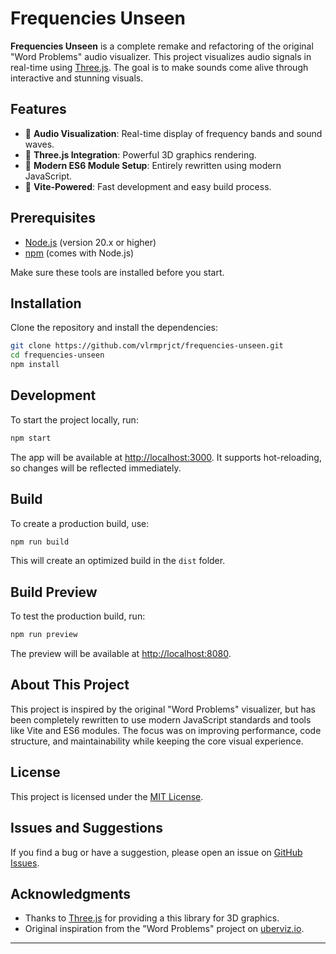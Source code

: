 
# Frequencies Unseen

**Frequencies Unseen** is a complete remake and refactoring of the original "Word Problems" audio visualizer. This project visualizes audio signals in real-time using [Three.js](https://threejs.org/). The goal is to make sounds come alive through interactive and stunning visuals.

## Features

- 🌊 **Audio Visualization**: Real-time display of frequency bands and sound waves.
- 🎨 **Three.js Integration**: Powerful 3D graphics rendering.
- 🔧 **Modern ES6 Module Setup**: Entirely rewritten using modern JavaScript.
- 🚀 **Vite-Powered**: Fast development and easy build process.

## Prerequisites

- [Node.js](https://nodejs.org/) (version 20.x or higher)
- [npm](https://www.npmjs.com/) (comes with Node.js)

Make sure these tools are installed before you start.

## Installation

Clone the repository and install the dependencies:

```bash
git clone https://github.com/vlrmprjct/frequencies-unseen.git
cd frequencies-unseen
npm install
```

## Development

To start the project locally, run:

```bash
npm start
```

The app will be available at [http://localhost:3000](http://localhost:3000). It supports hot-reloading, so changes will be reflected immediately.

## Build

To create a production build, use:

```bash
npm run build
```

This will create an optimized build in the `dist` folder.

## Build Preview

To test the production build, run:

```bash
npm run preview
```

The preview will be available at [http://localhost:8080](http://localhost:8080).

## About This Project

This project is inspired by the original "Word Problems" visualizer, but has been completely rewritten to use modern JavaScript standards and tools like Vite and ES6 modules. The focus was on improving performance, code structure, and maintainability while keeping the core visual experience.

## License

This project is licensed under the [MIT License](LICENSE).

## Issues and Suggestions

If you find a bug or have a suggestion, please open an issue on [GitHub Issues](https://github.com/vlrmprjct/frequencies-unseen/issues).

## Acknowledgments

- Thanks to [Three.js](https://threejs.org/) for providing a this library for 3D graphics.
- Original inspiration from the "Word Problems" project on [uberviz.io](https://www.uberviz.io).

---
